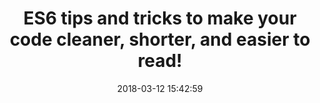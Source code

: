 ---
date: 2018-03-12 15:42:59
link:
  source: pocket
  source_url: https://getpocket.com
  text: ES6 tips and tricks to make your code cleaner, shorter, and easier to read!
  url: https://medium.com/@samwsoftware/make-your-code-cleaner-shorter-and-easier-to-read-es6-tips-and-tricks-afd4ce25977c
slug: es6-tips-and-tricks-to-make-your-code-cleaner-shorter-and-easier-to-read
source: pocket
title: ES6 tips and tricks to make your code cleaner, shorter, and easier to read!
---